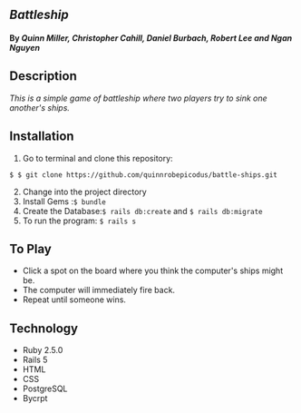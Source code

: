 ## _Battleship_

#### By _Quinn Miller, Christopher Cahill, Daniel Burbach, Robert Lee and Ngan Nguyen_

## Description

_This is a simple game of battleship where two players try to sink one another's ships._

## Installation

1. Go to terminal and clone this repository:
```
$ $ git clone https://github.com/quinnrobepicodus/battle-ships.git
```
2. Change into the project directory
3. Install Gems :`$ bundle`
4. Create the Database:`$ rails db:create` and `$ rails db:migrate`
5. To run the program: `$ rails s`

## To Play
* Click a spot on the board where you think the computer's ships might be.
* The computer will immediately fire back.
* Repeat until someone wins.

## Technology
* Ruby 2.5.0
* Rails 5
* HTML
* CSS
* PostgreSQL
* Bycrpt
